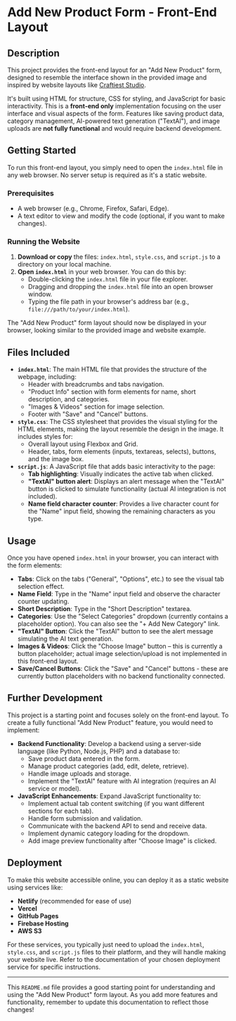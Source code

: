 # Add New Product Form - Front-End Layout

## Description

This project provides the front-end layout for an "Add New Product" form, designed to resemble the interface shown in the provided image and inspired by website layouts like [Craftiest Studio](https://www.craftieststudio.com/).

It's built using HTML for structure, CSS for styling, and JavaScript for basic interactivity.  This is a **front-end only** implementation focusing on the user interface and visual aspects of the form.  Features like saving product data, category management, AI-powered text generation ("TextAl"), and image uploads are **not fully functional** and would require backend development.

## Getting Started

To run this front-end layout, you simply need to open the `index.html` file in any web browser.  No server setup is required as it's a static website.

### Prerequisites

*   A web browser (e.g., Chrome, Firefox, Safari, Edge).
*   A text editor to view and modify the code (optional, if you want to make changes).

### Running the Website

1.  **Download or copy** the files: `index.html`, `style.css`, and `script.js` to a directory on your local machine.
2.  **Open `index.html`** in your web browser. You can do this by:
    *   Double-clicking the `index.html` file in your file explorer.
    *   Dragging and dropping the `index.html` file into an open browser window.
    *   Typing the file path in your browser's address bar (e.g., `file:///path/to/your/index.html`).

The "Add New Product" form layout should now be displayed in your browser, looking similar to the provided image and website example.

## Files Included

*   **`index.html`**:  The main HTML file that provides the structure of the webpage, including:
    *   Header with breadcrumbs and tabs navigation.
    *   "Product Info" section with form elements for name, short description, and categories.
    *   "Images & Videos" section for image selection.
    *   Footer with "Save" and "Cancel" buttons.
*   **`style.css`**:  The CSS stylesheet that provides the visual styling for the HTML elements, making the layout resemble the design in the image. It includes styles for:
    *   Overall layout using Flexbox and Grid.
    *   Header, tabs, form elements (inputs, textareas, selects), buttons, and the image box.
*   **`script.js`**:  A JavaScript file that adds basic interactivity to the page:
    *   **Tab highlighting**:  Visually indicates the active tab when clicked.
    *   **"TextAl" button alert**:  Displays an alert message when the "TextAl" button is clicked to simulate functionality (actual AI integration is not included).
    *   **Name field character counter**:  Provides a live character count for the "Name" input field, showing the remaining characters as you type.

## Usage

Once you have opened `index.html` in your browser, you can interact with the form elements:

*   **Tabs**: Click on the tabs ("General", "Options", etc.) to see the visual tab selection effect.
*   **Name Field**: Type in the "Name" input field and observe the character counter updating.
*   **Short Description**:  Type in the "Short Description" textarea.
*   **Categories**:  Use the "Select Categories" dropdown (currently contains a placeholder option).  You can also see the "+ Add New Category" link.
*   **"TextAl" Button**: Click the "TextAl" button to see the alert message simulating the AI text generation.
*   **Images & Videos**: Click the "Choose Image" button – this is currently a button placeholder; actual image selection/upload is not implemented in this front-end layout.
*   **Save/Cancel Buttons**: Click the "Save" and "Cancel" buttons - these are currently button placeholders with no backend functionality connected.

## Further Development

This project is a starting point and focuses solely on the front-end layout. To create a fully functional "Add New Product" feature, you would need to implement:

*   **Backend Functionality**:  Develop a backend using a server-side language (like Python, Node.js, PHP) and a database to:
    *   Save product data entered in the form.
    *   Manage product categories (add, edit, delete, retrieve).
    *   Handle image uploads and storage.
    *   Implement the "TextAl" feature with AI integration (requires an AI service or model).
*   **JavaScript Enhancements**: Expand JavaScript functionality to:
    *   Implement actual tab content switching (if you want different sections for each tab).
    *   Handle form submission and validation.
    *   Communicate with the backend API to send and receive data.
    *   Implement dynamic category loading for the dropdown.
    *   Add image preview functionality after "Choose Image" is clicked.

## Deployment

To make this website accessible online, you can deploy it as a static website using services like:

*   **Netlify** (recommended for ease of use)
*   **Vercel**
*   **GitHub Pages**
*   **Firebase Hosting**
*   **AWS S3**

For these services, you typically just need to upload the `index.html`, `style.css`, and `script.js` files to their platform, and they will handle making your website live.  Refer to the documentation of your chosen deployment service for specific instructions.

---

This `README.md` file provides a good starting point for understanding and using the "Add New Product" form layout.  As you add more features and functionality, remember to update this documentation to reflect those changes!